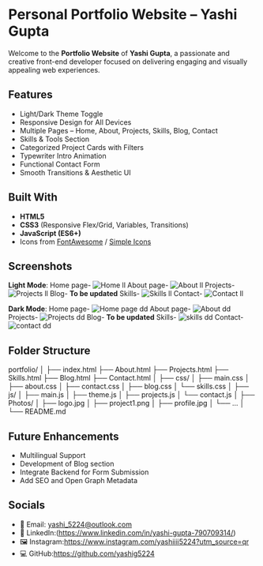 #  Personal Portfolio Website – Yashi Gupta

Welcome to the **Portfolio Website** of **Yashi Gupta**, a passionate and creative front-end developer focused on delivering engaging and visually appealing web experiences.

##  Features

-  Light/Dark Theme Toggle
-  Responsive Design for All Devices
-  Multiple Pages – Home, About, Projects, Skills, Blog, Contact
-  Skills & Tools Section
-  Categorized Project Cards with Filters
-  Typewriter Intro Animation
-  Functional Contact Form
-  Smooth Transitions & Aesthetic UI

## Built With

- **HTML5**
- **CSS3** (Responsive Flex/Grid, Variables, Transitions)
- **JavaScript (ES6+)**
- Icons from [FontAwesome](https://fontawesome.com/) / [Simple Icons](https://simpleicons.org/)

## Screenshots
**Light Mode**:
Home page-
![Home ll](https://github.com/user-attachments/assets/1df5eab7-b9c1-4ab4-bd1c-431ffe80be63)
About page-
![About ll](https://github.com/user-attachments/assets/49a01d32-69c6-44e9-890b-67710a1aaff9)
Projects-
![Projects ll](https://github.com/user-attachments/assets/f4463077-bcf0-4fca-8072-40b36fe2c36c)
Blog-
                            **To be updated**
Skills-
![Skills ll](https://github.com/user-attachments/assets/2ded47fa-2fd5-4d34-9f86-1c0424cce4be)
Contact-
![Contact ll](https://github.com/user-attachments/assets/87f573f3-d9ed-40ac-928f-f0e69ef44ccf)

**Dark Mode**:
Home page-
![Home page dd](https://github.com/user-attachments/assets/12cd58fb-421d-455f-aad4-5d99386c0518)
About page-
![About dd](https://github.com/user-attachments/assets/ae971b4f-e234-4de7-b99e-1dfea6ba012f)
Projects-
![Projects dd](https://github.com/user-attachments/assets/8d094b8e-7c4d-4fc7-8f92-3d74968b34ed)
Blog-
                            **To be updated**
Skills-
![skills dd](https://github.com/user-attachments/assets/4d03e7b7-bfd3-48f6-ac13-a7af4de19ab9)
Contact-
![contact dd](https://github.com/user-attachments/assets/2c015130-a5c0-4482-862f-07fb00980c10)



## Folder Structure

portfolio/
│
├── index.html
├── About.html
├── Projects.html
├── Skills.html
├── Blog.html
├── Contact.html
│
├── css/
│ ├── main.css
│ ├── about.css
│ ├── contact.css
│ ├── blog.css
│ └── skills.css
│
├── js/
│ ├── main.js
│ ├── theme.js
│ ├── projects.js
│ └── contact.js
│
├── Photos/
│ ├── logo.jpg
│ ├── project1.png
│ ├── profile.jpg
│ └── ...
│
└── README.md


## Future Enhancements

-  Multilingual Support  
-  Development of Blog section
-  Integrate Backend for Form Submission  
-  Add SEO and Open Graph Metadata  

## Socials
- 📧 Email: yashi_5224@outlook.com
- 💼 LinkedIn:(https://www.linkedin.com/in/yashi-gupta-790709314/)
- 🖼️ Instagram:https://www.instagram.com/yashiiii5224?utm_source=qr
- 💻 GitHub:https://github.com/yashig5224
